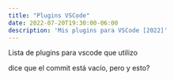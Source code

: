 ```yaml
---
title: "Plugins VSCode"
date: 2022-07-20T19:30:00-06:00
description: 'Mis plugins para VSCode [2022]'
---
```


Lista de plugins para vscode que utilizo


dice que el commit está vacío, pero y esto?
